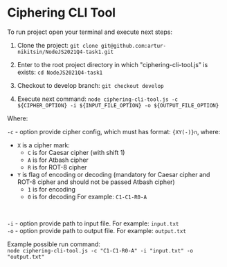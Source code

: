 # Ciphering CLI Tool

To run project open your terminal and execute next steps:

1. Clone the project:
`git clone git@github.com:artur-nikitsin/NodeJS2021Q4-task1.git`

2. Enter to the root project directory in which "ciphering-cli-tool.js" is exists:
`cd NodeJS2021Q4-task1`

3. Checkout to develop branch:
`git checkout develop`

5. Execute next command:
`node ciphering-cli-tool.js -c ${CIPHER_OPTION} -i ${INPUT_FILE_OPTION} -o ${OUTPUT_FILE_OPTION}`

Where:

`-c` - option provide cipher config, which must has format: `{XY(-)}n`, where:
  * `X` is a cipher mark:
    * `C` is for Caesar cipher (with shift 1)
    * `A` is for Atbash cipher
    * `R` is for ROT-8 cipher
  * `Y` is flag of encoding or decoding (mandatory for Caesar cipher and ROT-8 cipher and should not be passed Atbash cipher)
    * `1` is for encoding
    * `0` is for decoding
For example: `C1-C1-R0-A`
<br />

`-i` - option provide path to input file. For example: `input.txt`
<br />
`-o` - option provide path to output file. For example: `output.txt`

Example possible run command:
<br />
`node ciphering-cli-tool.js -c "C1-C1-R0-A" -i "input.txt" -o "output.txt"`

